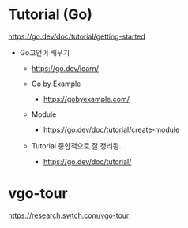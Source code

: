 # Tutorial (Go)

https://go.dev/doc/tutorial/getting-started

- Go고언어 배우기
  - https://go.dev/learn/
 
  - Go by Example
    - https://gobyexample.com/

  - Module
    - https://go.dev/doc/tutorial/create-module

  - Tutorial 종합적으로 잘 정리됨.
    - https://go.dev/doc/tutorial/


# vgo-tour


https://research.swtch.com/vgo-tour

